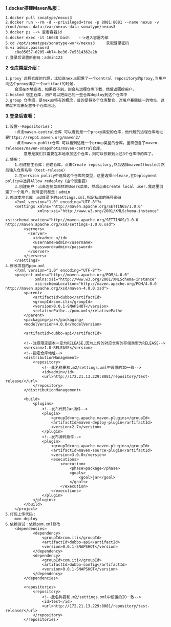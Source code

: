 

**1.docker搭建Maven私服：**

    1.docker pull sonatype/nexus3
    2.docker run --rm -d --privileged=true -p 8081:8081 --name nexus -v /root/nexus-data:/var/nexus-data sonatype/nexus3
    3.docker ps --> 查看容器id
    4.docker exec -it 16038 bash    -->进入容器内部
    5.cd /opt/sonatype/sonatype-work/nexus3     获取登录密码
    6.vi admin.password
        c0e85657-0205-4b74-be36-7e5314362a2b
    7.登录后设置新密码：admin123

**2.仓库类型介绍：**
    
    1.proxy 远程仓库的代理，比如说nexus配置了一个central repository的proxy,当用户向这个proxy请求一个artifact的时候，
        会现在本地查找，如果找不到，则会从远程仓库下载，然后返回给用户。
    2.hosted 宿主仓库，用户可以把自己的一些仓库deploy到这个仓库中
    3.group 仓库组，是nexus特有的概念，目的是将多个仓库整合，对用户暴露统一的地址，这样就不需要配置多个仓库地址。
    
**3.登录后查看：**
    
    1.设置--Repositories：
        ·点击maven-central仓库 可以看到是一个proxy类型的仓库，他代理的远程仓库地址是https://repo1.maven.org/maven2/
        ·点击maven-public仓库 可以看到这是一个group类型的仓库，里面包含了maven-releases/maven-snapshots/maven-central仓库，
            意思是我们只需要在本地添加这个仓库，则可以依赖到上述3个仓库中的库了。
    2.使用：
        1.创建宿主仓库：创建仓库，点击Create repository,然后选择maven2(hosted)然后输入仓库名称（test-release）
        2.在version policy中选择这个仓库的类型，这里选择release,在Deployment policy中选择Allow redeploy（这个很重要）
        3.创建用户：点击左侧菜单栏的Users菜单，然后点击Create local user.我这里创建了一个用户，账号密码都是：admin
    3.修改本地仓库 .m2目录下的settings.xml,指定私库的账号密码
        <?xml version="1.0" encoding="UTF-8"?>
        <settings xmlns="http://maven.apache.org/SETTINGS/1.0.0"
                  xmlns:xsi="http://www.w3.org/2001/XMLSchema-instance"
                  xsi:schemaLocation="http://maven.apache.org/SETTINGS/1.0.0 http://maven.apache.org/xsd/settings-1.0.0.xsd">
            <servers>
              <server>
                <id>admin </id>
                <username>admin</username>
                <password>admin</password>
              </server>
            </servers>
        </settings>
    4.修改项目的pom.xml
        <?xml version="1.0" encoding="UTF-8"?>
        <project xmlns="http://maven.apache.org/POM/4.0.0"
                 xmlns:xsi="http://www.w3.org/2001/XMLSchema-instance"
                 xsi:schemaLocation="http://maven.apache.org/POM/4.0.0 http://maven.apache.org/xsd/maven-4.0.0.xsd">
            <parent>
                <artifactId>dubbo</artifactId>
                <groupId>com.iti</groupId>
                <version>0.0.1-SNAPSHOT</version>
                <relativePath>../pom.xml</relativePath>
            </parent>
            <packaging>jar</packaging>
            <modelVersion>4.0.0</modelVersion>
        
            <artifactId>dubbo-api</artifactId>
        
            <!--注意限定版本一定为RELEASE,因为上传的对应仓库的存储类型为RELEASE-->
            <version>1.0-RELEASE</version>
            <!--指定仓库地址-->
            <distributionManagement>
                <repository>
                    <!--此名称要和.m2/settings.xml中设置的ID一致-->
                    <id>admin</id>
                    <url>http://172.21.13.229:8081/repository/test-release/</url>
                </repository>
            </distributionManagement>
        
            <build>
                <plugins>
                    <!--发布代码Jar插件-->
                    <plugin>
                        <groupId>org.apache.maven.plugins</groupId>
                        <artifactId>maven-deploy-plugin</artifactId>
                        <version>2.7</version>
                    </plugin>
                    <!--发布源码插件-->
                    <plugin>
                        <groupId>org.apache.maven.plugins</groupId>
                        <artifactId>maven-source-plugin</artifactId>
                        <version>3.0.0</version>
                        <executions>
                            <execution>
                                <phase>package</phase>
                                <goals>
                                    <goal>jar</goal>
                                </goals>
                            </execution>
                        </executions>
                    </plugin>
                </plugins>
            </build>
        </project> 
    5.打包上传代码：
        mvn deploy
    6.依赖测试：依赖pom.xml修改
        <dependencies>
                <dependency>
                    <groupId>com.iti</groupId>
                    <artifactId>dubbo-api</artifactId>
                    <version>0.0.1-SNAPSHOT</version>
                </dependency>
                <dependency>
                    <groupId>com.iti</groupId>
                    <artifactId>dubbo-config</artifactId>
                    <version>0.0.1-SNAPSHOT</version>
                </dependency>
            </dependencies>
        
            <repositories>
                <repository>
                    <!--此名称要和.m2/settings.xml中设置的ID一致-->
                    <id>test</id>
                    <url>http://172.21.13.229:8081/repository/test-release/</url>
                </repository>
            </repositories>
        
